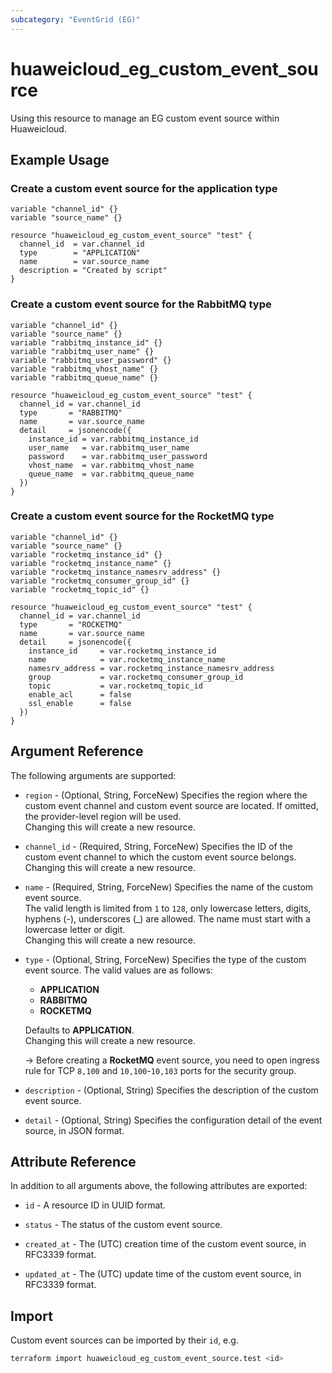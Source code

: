 ```yaml
---
subcategory: "EventGrid (EG)"
---
```


# huaweicloud_eg_custom_event_source

Using this resource to manage an EG custom event source within Huaweicloud.

## Example Usage

### Create a custom event source for the application type

```hcl
variable "channel_id" {}
variable "source_name" {}

resource "huaweicloud_eg_custom_event_source" "test" {
  channel_id  = var.channel_id
  type        = "APPLICATION"
  name        = var.source_name
  description = "Created by script"
}
```

### Create a custom event source for the RabbitMQ type

```hcl
variable "channel_id" {}
variable "source_name" {}
variable "rabbitmq_instance_id" {}
variable "rabbitmq_user_name" {}
variable "rabbitmq_user_password" {}
variable "rabbitmq_vhost_name" {}
variable "rabbitmq_queue_name" {}

resource "huaweicloud_eg_custom_event_source" "test" {
  channel_id = var.channel_id
  type       = "RABBITMQ"
  name       = var.source_name
  detail     = jsonencode({
    instance_id = var.rabbitmq_instance_id
    user_name   = var.rabbitmq_user_name
    password    = var.rabbitmq_user_password
    vhost_name  = var.rabbitmq_vhost_name
    queue_name  = var.rabbitmq_queue_name
  })
}
```

### Create a custom event source for the RocketMQ type

```hcl
variable "channel_id" {}
variable "source_name" {}
variable "rocketmq_instance_id" {}
variable "rocketmq_instance_name" {}
variable "rocketmq_instance_namesrv_address" {}
variable "rocketmq_consumer_group_id" {}
variable "rocketmq_topic_id" {}

resource "huaweicloud_eg_custom_event_source" "test" {
  channel_id = var.channel_id
  type       = "ROCKETMQ"
  name       = var.source_name
  detail     = jsonencode({
    instance_id     = var.rocketmq_instance_id
    name            = var.rocketmq_instance_name
    namesrv_address = var.rocketmq_instance_namesrv_address
    group           = var.rocketmq_consumer_group_id
    topic           = var.rocketmq_topic_id
    enable_acl      = false
    ssl_enable      = false
  })
}
```

## Argument Reference

The following arguments are supported:

* `region` - (Optional, String, ForceNew) Specifies the region where the custom event channel and custom event source
  are located. If omitted, the provider-level region will be used.  
  Changing this will create a new resource.

* `channel_id` - (Required, String, ForceNew) Specifies the ID of the custom event channel to which the custom event
  source belongs.  
  Changing this will create a new resource.

* `name` - (Required, String, ForceNew) Specifies the name of the custom event source.  
  The valid length is limited from `1` to `128`, only lowercase letters, digits, hyphens (-), underscores (_) are
  allowed. The name must start with a lowercase letter or digit.  
  Changing this will create a new resource.

* `type` - (Optional, String, ForceNew) Specifies the type of the custom event source.
  The valid values are as follows:
  + **APPLICATION**
  + **RABBITMQ**
  + **ROCKETMQ**

  Defaults to **APPLICATION**.  
  Changing this will create a new resource.

  -> Before creating a **RocketMQ** event source, you need to open ingress rule for TCP `8,100` and `10,100`-`10,103`
     ports for the security group.

* `description` - (Optional, String) Specifies the description of the custom event source.

* `detail` - (Optional, String) Specifies the configuration detail of the event source, in JSON format.

## Attribute Reference

In addition to all arguments above, the following attributes are exported:

* `id` - A resource ID in UUID format.

* `status` - The status of the custom event source.

* `created_at` - The (UTC) creation time of the custom event source, in RFC3339 format.

* `updated_at` - The (UTC) update time of the custom event source, in RFC3339 format.

## Import

Custom event sources can be imported by their `id`, e.g.

```bash
terraform import huaweicloud_eg_custom_event_source.test <id>
```
